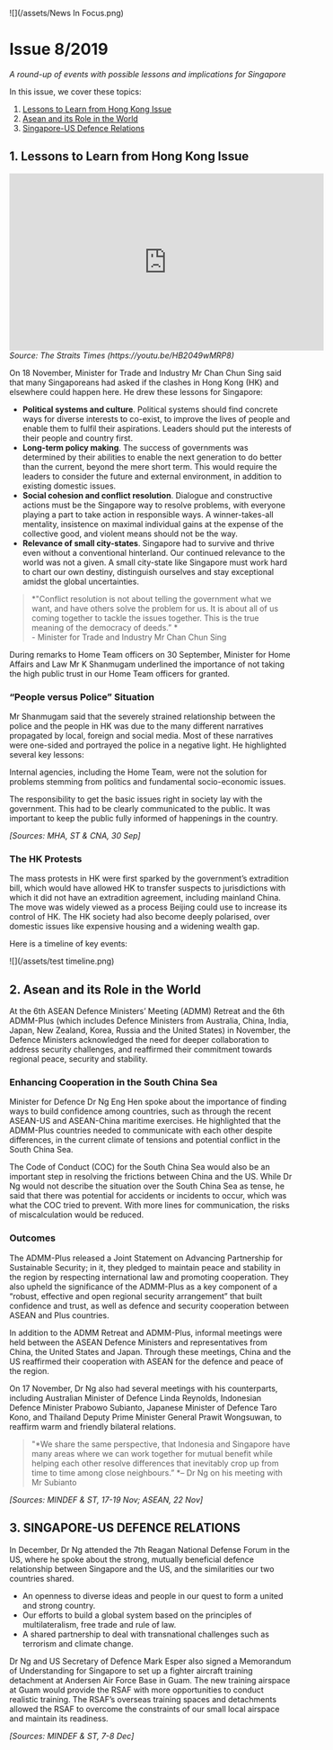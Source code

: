 ![](/assets/News In Focus.png)
# Issue 8/2019
*A round-up of events with possible lessons and implications for Singapore*

In this issue, we cover these topics:
1. [Lessons to Learn from Hong Kong Issue](https://master.deajq4l3eosv7.amplifyapp.com/05_news-in-focus/01.html#1-lessons-to-learn-from-hong-kong-issue)
2. [Asean and its Role in the World](https://master.deajq4l3eosv7.amplifyapp.com/05_news-in-focus/01.html#2-asean-and-its-role-in-the-world)
3. [Singapore-US Defence Relations ](https://master.deajq4l3eosv7.amplifyapp.com/05_news-in-focus/01.html#3-singapore-us-defence-relations)

## 1. Lessons to Learn from Hong Kong Issue
<iframe width="560" height="315" src="https://www.youtube.com/embed/HB2049wMRP8" frameborder="0" allow="accelerometer; autoplay; encrypted-media; gyroscope; picture-in-picture" allowfullscreen></iframe>
<br><i>Source: The Straits Times (https://youtu.be/HB2049wMRP8)</i>

On 18 November, Minister for Trade and Industry Mr Chan Chun Sing said that many Singaporeans had asked if the clashes in Hong Kong (HK) and elsewhere could happen here. He drew these lessons for Singapore:

* **Political systems and culture**. Political systems should find concrete ways for diverse interests to co-exist, to improve the lives of people and enable them to fulfil their aspirations. Leaders should put the interests of their people and country first.
* **Long-term policy making**. The success of governments was determined by their abilities to enable the next generation to do better than the current, beyond the mere short term. This would require the leaders to consider the future and external environment, in addition to existing domestic issues.
* **Social cohesion and conflict resolution**. Dialogue and constructive actions must be the Singapore way to resolve problems, with everyone playing a part to take action in responsible ways. A winner-takes-all mentality, insistence on maximal individual gains at the expense of the collective good, and violent means should not be the way.
* **Relevance of small city-states**. Singapore had to survive and thrive even without a conventional hinterland. Our continued relevance to the world was not a given. A small city-state like Singapore must work hard to chart our own destiny, distinguish ourselves and stay exceptional amidst the global uncertainties.

> *"Conflict resolution is not about telling the government what we want, and have others solve the problem for us. It is about all of us coming together to tackle the issues together. This is the true meaning of the democracy of deeds.” * <br> - Minister for Trade and Industry Mr Chan Chun Sing

During remarks to Home Team officers on 30 September, Minister for Home Affairs and Law Mr K Shanmugam underlined the importance of not taking the high public trust in our Home Team officers for granted.

### “People versus Police” Situation
Mr Shanmugam said that the severely strained relationship between the police and the people in HK was due to the many different narratives propagated by local, foreign and social media. Most of these narratives were one-sided and portrayed the police in a negative light. He highlighted several key lessons:

Internal agencies, including the Home Team, were not the solution for problems stemming from politics and fundamental socio-economic issues.

The responsibility to get the basic issues right in society lay with the government. This had to be clearly communicated to the public. It was important to keep the public fully informed of happenings in the country.

*[Sources: MHA, ST & CNA, 30 Sep]*

### The HK Protests
The mass protests in HK were first sparked by the government’s extradition bill, which would have allowed HK to transfer suspects to jurisdictions with which it did not have an extradition agreement, including mainland China. The move was widely viewed as a process Beijing could use to increase its control of HK. The HK society had also become deeply polarised, over domestic issues like expensive housing and a widening wealth gap.

Here is a timeline of key events:

![](/assets/test timeline.png)

## 2. Asean and its Role in the World

At the 6th ASEAN Defence Ministers’ Meeting (ADMM) Retreat and the 6th ADMM-Plus (which includes Defence Ministers from Australia, China, India, Japan, New Zealand, Korea, Russia and the United States) in November, the Defence Ministers acknowledged the need for deeper collaboration to address security challenges, and reaffirmed their commitment towards regional peace, security and stability.

### Enhancing Cooperation in the South China Sea
Minister for Defence Dr Ng Eng Hen spoke about the importance of finding ways to build confidence among countries, such as through the recent ASEAN-US and ASEAN-China maritime exercises. He highlighted that the ADMM-Plus countries needed to communicate with each other despite differences, in the current climate of tensions and potential conflict in the South China Sea.

The Code of Conduct (COC) for the South China Sea would also be an important step in resolving the frictions between China and the US. While Dr Ng would not describe the situation over the South China Sea as tense, he said that there was potential for accidents or incidents to occur, which was what the COC tried to prevent. With more lines for communication, the risks of miscalculation would be reduced.

### Outcomes
The ADMM-Plus released a Joint Statement on Advancing Partnership for Sustainable Security; in it, they pledged to maintain peace and stability in the region by respecting international law and promoting cooperation. They also upheld the significance of the ADMM-Plus as a key component of a “robust, effective and open regional security arrangement” that built confidence and trust, as well as defence and security cooperation between ASEAN and Plus countries.

In addition to the ADMM Retreat and ADMM-Plus, informal meetings were held between the ASEAN Defence Ministers and representatives from China, the United States and Japan. Through these meetings, China and the US reaffirmed their cooperation with ASEAN for the defence and peace of the region.

On 17 November, Dr Ng also had several meetings with his counterparts, including Australian Minister of Defence Linda Reynolds, Indonesian Defence Minister Prabowo Subianto, Japanese Minister of Defence Taro Kono, and Thailand Deputy Prime Minister General Prawit Wongsuwan, to reaffirm warm and friendly bilateral relations.
> "*We share the same perspective, that Indonesia and Singapore have many areas where we can work together for mutual benefit while helping each other resolve differences that inevitably crop up from time to time among close neighbours.” *– Dr Ng on his meeting with Mr Subianto

*[Sources: MINDEF & ST, 17-19 Nov; ASEAN, 22 Nov]*

## 3. SINGAPORE-US DEFENCE RELATIONS
In December, Dr Ng attended the 7th Reagan National Defense Forum in the US, where he spoke about the strong, mutually beneficial defence relationship between Singapore and the US, and the similarities our two countries shared.

* An openness to diverse ideas and people in our quest to form a united and strong country.
* Our efforts to build a global system based on the principles of multilateralism, free trade and rule of law.
* A shared partnership to deal with transnational challenges such as terrorism and climate change.

Dr Ng and US Secretary of Defence Mark Esper also signed a Memorandum of Understanding for Singapore to set up a fighter aircraft training detachment at Andersen Air Force Base in Guam. The new training airspace at Guam would provide the RSAF with more opportunities to conduct realistic training. The RSAF’s overseas training spaces and detachments allowed the RSAF to overcome the constraints of our small local airspace and maintain its readiness.

*[Sources: MINDEF & ST, 7-8 Dec]*
